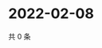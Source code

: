 # 2022-02-08

共 0 条

<!-- BEGIN WEIBO -->
<!-- 最后更新时间 Tue Feb 08 2022 14:17:26 GMT+0800 (China Standard Time) -->

<!-- END WEIBO -->
